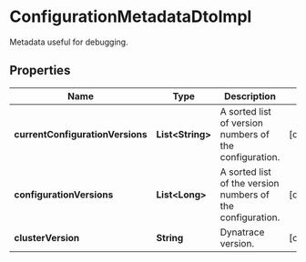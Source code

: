 

# ConfigurationMetadataDtoImpl

Metadata useful for debugging.

## Properties

| Name | Type | Description | Notes |
|------------ | ------------- | ------------- | -------------|
|**currentConfigurationVersions** | **List&lt;String&gt;** | A sorted list of version numbers of the configuration. |  [optional] |
|**configurationVersions** | **List&lt;Long&gt;** | A sorted list of the version numbers of the configuration. |  [optional] |
|**clusterVersion** | **String** | Dynatrace version. |  [optional] |



